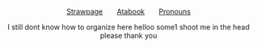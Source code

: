 <p align="center">
  <a href="https://deepinkman.straw.page">Strawpage</a>  <a href="https://deepinkman.atabook.org">Atabook</a>  <a href="https://pronouns.cc/@deepinkman">Pronouns</a>
</p>

<p align="center">
I still dont know how to organize here helloo some1 shoot me in the head please thank you
</p>
